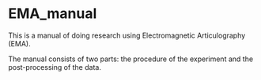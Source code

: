 # EMA_manual
 
 This is a manual of doing research using Electromagnetic Articulography (EMA).

 The manual consists of two parts: the procedure of the experiment and the post-processing of the data.
